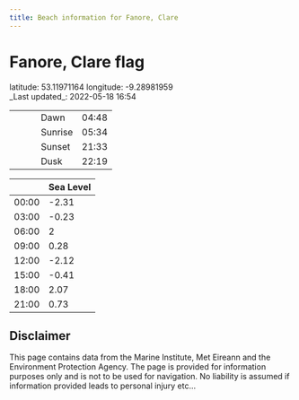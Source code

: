 ```yaml
---
title: Beach information for Fanore, Clare
---
```

# Fanore, Clare <span class="material-icons blue-flag">flag</span>

<div class="location-info">latitude: 53.11971164 longitude: -9.28981959</div>
<div class="met-eireann-warnings"></div>
_Last updated_: 2022-05-18 16:54

|   |   |   |   |   |
|---|---|---|---|---|
|   |   |   | Dawn  | 04:48 |
|   |   |   | Sunrise  | 05:34 |
|   |   |   | Sunset  | 21:33 |
|   |   |   | Dusk  | 22:19 |

<div></div>

|   | Sea Level  |
|---|---|
| 00:00 | -2.31 |
| 03:00 | -0.23 |
| 06:00 | 2 |
| 09:00 | 0.28 |
| 12:00 | -2.12 |
| 15:00 | -0.41 |
| 18:00 | 2.07 |
| 21:00 | 0.73 |

## Disclaimer

This page contains data from the Marine Institute,
Met Eireann and the Environment Protection Agency. The page is provided for
information purposes only and is not to be used for navigation. No liability
is assumed if information provided leads to personal injury etc...